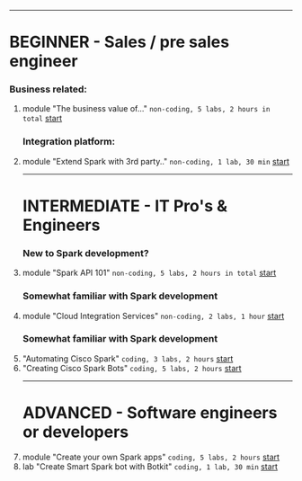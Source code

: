 
***

# BEGINNER - Sales / pre sales engineer
### Business related: 
1. module "The business value of..." ```non-coding, 5 labs, 2 hours in total``` [start](https://learninglabs.cisco.com/modules/business-value-itp)
    ### Integration platform: 
1. module "Extend Spark with 3rd party.." ```non-coding, 1 lab, 30 min``` [start](https://learninglabs.cisco.com/modules/spark-integration-services)
    ***
    # INTERMEDIATE - IT Pro's & Engineers
    ### New to Spark development?  
1. module "Spark API 101" ```non-coding, 5 labs, 2 hours in total``` [start](https://learninglabs.cisco.com/modules/business-messaging)
    ### Somewhat familiar with Spark development    
1. module "Cloud Integration Services" ```non-coding, 2 labs, 1 hour``` [start](https://learninglabs.cisco.com/modules/devnet-express-cloud-integration-itpro)
    ### Somewhat familiar with Spark development 
1. "Automating Cisco Spark"  ```coding, 3 labs, 2 hours``` [start](https://learninglabs.cisco.com/modules/automating-spark-sd)
1. "Creating Cisco Spark Bots"  ```coding, 5 labs, 2 hours```  [start](https://learninglabs.cisco.com/modules/creating-spark-bots-sd)
    ***
    # ADVANCED - Software engineers or developers
1. module "Create your own Spark apps"  ```coding, 5 labs, 2 hours``` [start](https://learninglabs.cisco.com/modules/spark-apps)
1. lab "Create Smart Spark bot with Botkit"   ```coding, 1 lab, 30 min``` [start](https://learninglabs.cisco.com/lab/spark-botkit-lab/step/1)
 
